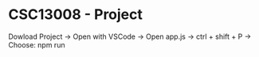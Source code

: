 # CSC13008 - Project
Dowload Project -> Open with VSCode -> Open app.js -> ctrl + shift + P -> Choose: npm run
